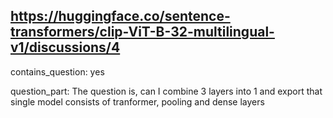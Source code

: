 ## https://huggingface.co/sentence-transformers/clip-ViT-B-32-multilingual-v1/discussions/4

contains_question: yes

question_part: The question is, can I combine 3 layers into 1 and export that single model consists of tranformer, pooling and dense layers